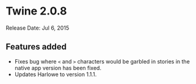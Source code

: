 # Twine 2.0.8

Release Date: Jul 6, 2015

## Features added

- Fixes bug where `<` and `>` characters would be garbled in stories in the native app version has been fixed.
- Updates Harlowe to version 1.1.1.
